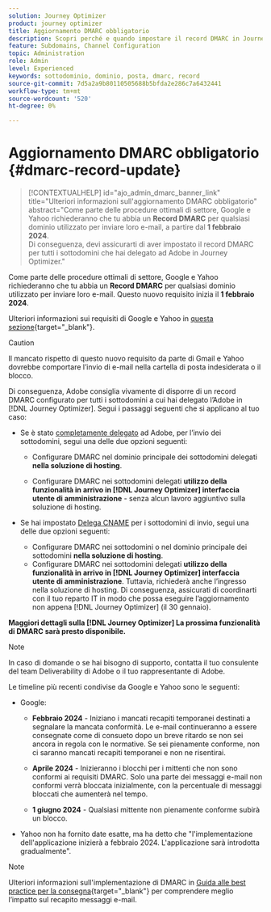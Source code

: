 ```yaml
---
solution: Journey Optimizer
product: journey optimizer
title: Aggiornamento DMARC obbligatorio
description: Scopri perché e quando impostare il record DMARC in Journey Optimizer
feature: Subdomains, Channel Configuration
topic: Administration
role: Admin
level: Experienced
keywords: sottodominio, dominio, posta, dmarc, record
source-git-commit: 7d5a2a9b80110505688b5bfda2e286c7a6432441
workflow-type: tm+mt
source-wordcount: '520'
ht-degree: 0%

---
```


# Aggiornamento DMARC obbligatorio {#dmarc-record-update}

>[!CONTEXTUALHELP]
>id="ajo_admin_dmarc_banner_link"
>title="Ulteriori informazioni sull&#39;aggiornamento DMARC obbligatorio"
>abstract="Come parte delle procedure ottimali di settore, Google e Yahoo richiederanno che tu abbia un **Record DMARC** per qualsiasi dominio utilizzato per inviare loro e-mail, a partire dal **1 febbraio 2024**. <br>Di conseguenza, devi assicurarti di aver impostato il record DMARC per tutti i sottodomini che hai delegato ad Adobe in Journey Optimizer."

Come parte delle procedure ottimali di settore, Google e Yahoo richiederanno che tu abbia un **Record DMARC** per qualsiasi dominio utilizzato per inviare loro e-mail. Questo nuovo requisito inizia il **1 febbraio 2024**.

Ulteriori informazioni sui requisiti di Google e Yahoo in [questa sezione](https://experienceleague.adobe.com/docs/deliverability-learn/deliverability-best-practice-guide/additional-resources/guidance-around-changes-to-google-and-yahoo.html?lang=en#dmarc%3A){target="_blank"}.

>[!CAUTION]
>
>Il mancato rispetto di questo nuovo requisito da parte di Gmail e Yahoo dovrebbe comportare l’invio di e-mail nella cartella di posta indesiderata o il blocco.

Di conseguenza, Adobe consiglia vivamente di disporre di un record DMARC configurato per tutti i sottodomini a cui hai delegato l’Adobe in [!DNL Journey Optimizer]. Segui i passaggi seguenti che si applicano al tuo caso:

* Se è stato [completamente delegato](delegate-subdomain.md#full-subdomain-delegation) ad Adobe, per l’invio dei sottodomini, segui una delle due opzioni seguenti:

   * Configurare DMARC nel dominio principale dei sottodomini delegati **nella soluzione di hosting**.

   * Configurare DMARC nei sottodomini delegati **utilizzo della funzionalità in arrivo in [!DNL Journey Optimizer] interfaccia utente di amministrazione** - senza alcun lavoro aggiuntivo sulla soluzione di hosting.

* Se hai impostato [Delega CNAME](delegate-subdomain.md#cname-subdomain-delegation) per i sottodomini di invio, segui una delle due opzioni seguenti:
   * Configurare DMARC nei sottodomini o nel dominio principale dei sottodomini **nella soluzione di hosting**.
   * Configurare DMARC nei sottodomini delegati **utilizzo della funzionalità in arrivo in [!DNL Journey Optimizer] interfaccia utente di amministrazione**. Tuttavia, richiederà anche l’ingresso nella soluzione di hosting. Di conseguenza, assicurati di coordinarti con il tuo reparto IT in modo che possa eseguire l’aggiornamento non appena [!DNL Journey Optimizer] (il 30 gennaio). <!--and be ready on February 1st, 2024-->

**Maggiori dettagli sulla [!DNL Journey Optimizer] La prossima funzionalità di DMARC sarà presto disponibile.**

>[!NOTE]
>
>In caso di domande o se hai bisogno di supporto, contatta il tuo consulente del team Deliverability di Adobe o il tuo rappresentante di Adobe.

Le timeline più recenti condivise da Google e Yahoo sono le seguenti:

* Google:

   * **Febbraio 2024** - Iniziano i mancati recapiti temporanei destinati a segnalare la mancata conformità. Le e-mail continueranno a essere consegnate come di consueto dopo un breve ritardo se non sei ancora in regola con le normative. Se sei pienamente conforme, non ci saranno mancati recapiti temporanei e non ne risentirai.

   * **Aprile 2024** - Inizieranno i blocchi per i mittenti che non sono conformi ai requisiti DMARC. Solo una parte dei messaggi e-mail non conformi verrà bloccata inizialmente, con la percentuale di messaggi bloccati che aumenterà nel tempo.

   * **1 giugno 2024** - Qualsiasi mittente non pienamente conforme subirà un blocco.

* Yahoo non ha fornito date esatte, ma ha detto che &quot;l&#39;implementazione dell&#39;applicazione inizierà a febbraio 2024. L&#39;applicazione sarà introdotta gradualmente&quot;.

>[!NOTE]
>
>Ulteriori informazioni sull&#39;implementazione di DMARC in [Guida alle best practice per la consegna](https://experienceleague.adobe.com/docs/deliverability-learn/deliverability-best-practice-guide/additional-resources/technotes/implement-dmarc.html#about){target="_blank"} per comprendere meglio l’impatto sul recapito messaggi e-mail.
